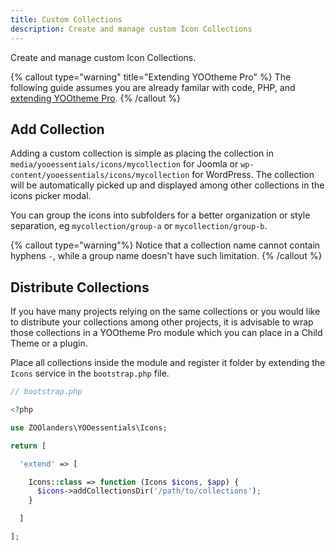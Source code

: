 ```yaml
---
title: Custom Collections
description: Create and manage custom Icon Collections
---
```


Create and manage custom Icon Collections.

{% callout type="warning" title="Extending YOOtheme Pro" %}
The following guide assumes you are already familar with code, PHP, and [extending YOOtheme Pro](https://yootheme.com/support/yootheme-pro/joomla/developers-child-themes#extend-functionality).
{% /callout %}

## Add Collection

Adding a custom collection is simple as placing the collection in `media/yooessentials/icons/mycollection` for Joomla or `wp-content/yooessentials/icons/mycollection` for WordPress. The collection will be automatically picked up and displayed among other collections in the icons picker modal.

You can group the icons into subfolders for a better organization or style separation, eg `mycollection/group-a` or `mycollection/group-b`.

{% callout type="warning"%}
Notice that a collection name cannot contain hyphens `-`, while a group name doesn't have such limitation.
{% /callout %}

## Distribute Collections

If you have many projects relying on the same collections or you would like to distribute your collections among other projects, it is advisable to wrap those collections in a YOOtheme Pro module which you can place in a Child Theme or a plugin.

Place all collections inside the module and register it folder by extending the `Icons` service in the `bootstrap.php` file.

```php
// bootstrap.php

<?php

use ZOOlanders\YOOessentials\Icons;

return [

  'extend' => [

    Icons::class => function (Icons $icons, $app) {
      $icons->addCollectionsDir('/path/to/collections');
    }

  ]

];
```
